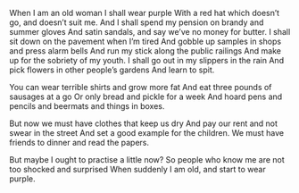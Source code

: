 When I am an old woman I shall wear purple
With a red hat which doesn’t go, and doesn’t suit me.
And I shall spend my pension on brandy and summer gloves
And satin sandals, and say we’ve no money for butter.
I shall sit down on the pavement when I’m tired
And gobble up samples in shops and press alarm bells
And run my stick along the public railings
And make up for the sobriety of my youth.
I shall go out in my slippers in the rain
And pick flowers in other people’s gardens
And learn to spit.

You can wear terrible shirts and grow more fat
And eat three pounds of sausages at a go
Or only bread and pickle for a week
And hoard pens and pencils and beermats and things in boxes.

But now we must have clothes that keep us dry
And pay our rent and not swear in the street
And set a good example for the children.
We must have friends to dinner and read the papers.

But maybe I ought to practise a little now?
So people who know me are not too shocked and surprised
When suddenly I am old, and start to wear purple.
